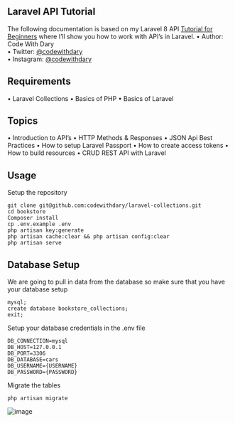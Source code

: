## Laravel API Tutorial

The following documentation is based on my  Laravel 8 API [Tutorial for Beginners]( https://www.youtube.com/watch?v=xvqPEEpRBJ4) where I’ll show you how to work with API’s in Laravel.
•	Author: Code With Dary <br>
•	Twitter: [@codewithdary](https://twitter.com/codewithdary) <br>
•	Instagram: [@codewithdary](https://www.instagram.com/codewithdary/) <br>

## Requirements
•	Laravel Collections
•	Basics of PHP
•	Basics of Laravel

## Topics
•	Introduction to API’s
•	HTTP Methods & Responses
•	JSON Api Best Practices
•	How to setup Laravel Passport
•	How to create access tokens
•	How to build resources
•	CRUD REST API with Laravel

## Usage <br>
Setup the repository <br>
```
git clone git@github.com:codewithdary/laravel-collections.git
cd bookstore
Composer install
cp .env.example .env 
php artisan key:generate
php artisan cache:clear && php artisan config:clear 
php artisan serve 
```

## Database Setup <br>
We are going to pull in data from the database so make sure that you have your database setup
```
mysql;
create database bookstore_collections;
exit;
```


Setup your database credentials in the .env file <br>
```
DB_CONNECTION=mysql
DB_HOST=127.0.0.1
DB_PORT=3306
DB_DATABASE=cars
DB_USERNAME={USERNAME}
DB_PASSWORD={PASSWORD}
```

Migrate the tables
```
php artisan migrate
```	
![image](https://user-images.githubusercontent.com/63154066/128334784-c9a8af0d-54c8-4b7d-bdf2-97e0cdc226c3.png)
